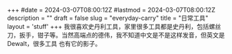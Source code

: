 +++
#date = 2024-03-07T08:00:12Z
#lastmod = 2024-03-07T08:00:12Z
description = ""
draft = false
slug = "everyday-carry"
title = "日常工具"
layout = 'stuff'
+++
我很喜欢史丹利工具，家里很多工具都是史丹利，包括螺丝刀，扳手，钳子等。当然高端点的德伟，我不知道中文是不是这样发音，但英文是Dewalt，很多工具 也有它的影子。